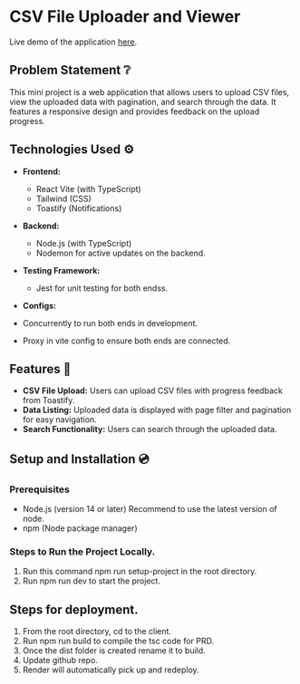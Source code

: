 # CSV File Uploader and Viewer

Live demo of the application [here](https://excel-reader-wqmc.onrender.com/).

## Problem Statement ❔

This mini project is a web application that allows users to upload CSV files, view the uploaded data with pagination, and search through the data. It features a responsive design and provides feedback on the upload progress.

## Technologies Used ⚙️

- **Frontend:** 
  - React Vite (with TypeScript)
  - Tailwind (CSS)
  - Toastify (Notifications)

- **Backend:** 
  - Node.js (with TypeScript)
  - Nodemon for active updates on the backend.

- **Testing Framework:** 
  - Jest for unit testing for both endss.

- **Configs:** 
- Concurrently to run both ends in development.
- Proxy in vite config to ensure both ends are connected.

## Features 🔎

- **CSV File Upload:** Users can upload CSV files with progress feedback from Toastify.
- **Data Listing:** Uploaded data is displayed with page filter and pagination for easy navigation.
- **Search Functionality:** Users can search through the uploaded data.

## Setup and Installation 💿
### Prerequisites

- Node.js (version 14 or later) Recommend to use the latest version of node.
- npm (Node package manager)

### Steps to Run the Project Locally.
1. Run this command npm run setup-project in the root directory.
2. Run npm run dev to start the project.


## Steps for deployment.
1. From the root directory, cd to the client.
2. Run npm run build to compile the tsc code for PRD.
3. Once the dist folder is created rename it to build.
4. Update github repo.
5. Render will automatically pick up and redeploy.
